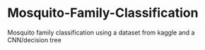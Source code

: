 # Mosquito-Family-Classification
Mosquito family classification using a dataset from kaggle and a CNN/decision tree
